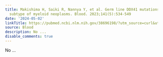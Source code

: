 ```yaml
---
title: Makishima H, Saiki R, Nannya Y, et al. Germ line DDX41 mutations define a unique
  subtype of myeloid neoplasms. Blood. 2023;141(5):534-549
date: '2024-05-02'
linkTitle: https://pubmed.ncbi.nlm.nih.gov/38696198/?utm_source=curl&utm_medium=rss&utm_campaign=journals&utm_content=7603509&fc=None&ff=20240503181553&v=2.18.0.post9+e462414
source: Blood
description: No ...
disable_comments: true
---
```

No ...